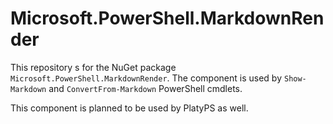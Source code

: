 # Microsoft.PowerShell.MarkdownRender

This repository s for the NuGet package `Microsoft.PowerShell.MarkdownRender`.
The component is used by `Show-Markdown` and `ConvertFrom-Markdown` PowerShell cmdlets.

This component is planned to be used by PlatyPS as well.
